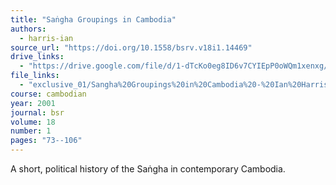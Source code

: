 ```yaml
---
title: "Saṅgha Groupings in Cambodia"
authors:
  - harris-ian
source_url: "https://doi.org/10.1558/bsrv.v18i1.14469"
drive_links:
  - "https://drive.google.com/file/d/1-dTcKo0eg8ID6v7CYIEpP0oWQm1xenxg/view?usp=drivesdk"
file_links:
  - "exclusive_01/Sangha%20Groupings%20in%20Cambodia%20-%20Ian%20Harris.pdf"
course: cambodian
year: 2001
journal: bsr
volume: 18
number: 1
pages: "73--106"
---
```


A short, political history of the Saṅgha in contemporary Cambodia.

